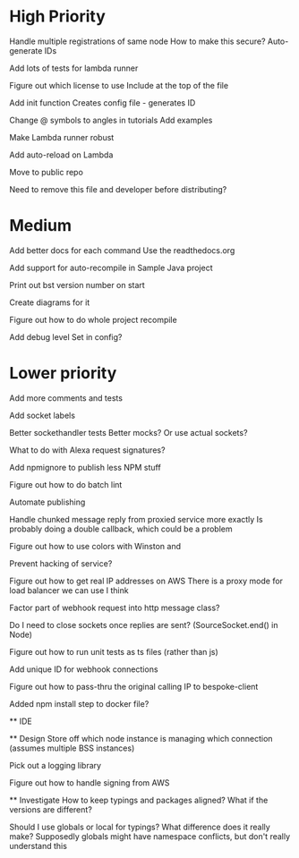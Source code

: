 # High Priority
Handle multiple registrations of same node
    How to make this secure?
    Auto-generate IDs
    
Add lots of tests for lambda runner

Figure out which license to use
    Include at the top of the file
    
Add init function
    Creates config file - generates ID
    
Change @ symbols to angles in tutorials
    Add examples
    
Make Lambda runner robust

Add auto-reload on Lambda

Move to public repo

Need to remove this file and developer before distributing?

# Medium
Add better docs for each command
    Use the readthedocs.org
  
Add support for auto-recompile in Sample Java project

Print out bst version number on start

Create diagrams for it

Figure out how to do whole project recompile
    
Add debug level
    Set in config?
    
# Lower priority
Add more comments and tests

Add socket labels

Better sockethandler tests
    Better mocks? Or use actual sockets?
    
What to do with Alexa request signatures?

Add npmignore to publish less NPM stuff

Figure out how to do batch lint

Automate publishing

Handle chunked message reply from proxied service more exactly
    Is probably doing a double callback, which could be a problem

Figure out how to use colors with Winston and 

Prevent hacking of service?

Figure out how to get real IP addresses on AWS
    There is a proxy mode for load balancer we can use I think
    
Factor part of webhook request into http message class?

Do I need to close sockets once replies are sent? (SourceSocket.end() in Node)

Figure out how to run unit tests as ts files (rather than js)

Add unique ID for webhook connections

Figure out how to pass-thru the original calling IP to bespoke-client

Added npm install step to docker file?
 
** IDE

** Design
Store off which node instance is managing which connection (assumes multiple BSS instances)

Pick out a logging library

Figure out how to handle signing from AWS


** Investigate
How to keep typings and packages aligned? What if the versions are different?

Should I use globals or local for typings? What difference does it really make?
    Supposedly globals might have namespace conflicts, but don't really understand this